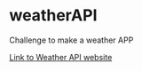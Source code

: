 # weatherAPI
Challenge to make a weather APP


[Link to Weather API website](https://chihyukah.github.io/weatherAPI/)
